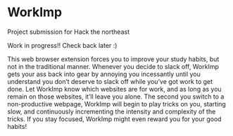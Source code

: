 # WorkImp


Project submission for Hack the northeast

Work in progress!! Check back later :)

This web browser extension forces you to improve your study habits, but not in the traditional manner.
Whenever you decide to slack off, WorkImp gets your ass back into gear by annoying you incessantly until 
you understand you don’t deserve to slack off while you’ve got work to get done. Let WorkImp know which 
websites are for work, and as long as you remain on those websites, it’ll leave you alone. The second you 
switch to a non-productive webpage, WorkImp will begin to play tricks on you, starting slow, and continuously 
incrementing the intensity and complexity of the tricks. If you stay focused, WorkImp might even reward you 
for your good habits! 


